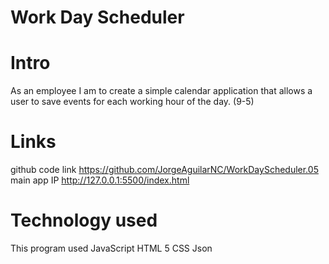 # Work Day Scheduler

# Intro

As an employee I am to create a simple calendar application that allows a user to save events for each working hour of the day. (9-5)

# Links

github code link https://github.com/JorgeAguilarNC/WorkDayScheduler.05
main app IP http://127.0.0.1:5500/index.html

# Technology used

This program used
JavaScript
HTML 5
CSS
Json
